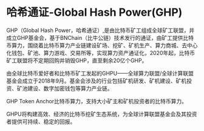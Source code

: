 # 哈希通证-Global Hash Power(GHP)

GHP（Global Hash Power，哈希通证）,是由比特币矿工组成全球矿工联盟，并成立GHP基金会，基于BNChain（比牛公链）技术发行的通证，由矿工提供比特币算力，围绕着比特币算力产业链建设矿场、挖矿、矿机生产、算力商城、去中心化钱包、矿池、算力游戏、交易所等，实现算力资产通证化，2020年起，比特币矿工联盟将不定期回购并销毁GHP，直至剩余20亿个GHP。

由全球比特币爱好者和比特币矿工发起的GHPU——全球算力联盟/全球计算联盟基金会成立于2018年9月。基金会涉及的行业包括矿机研发、矿机建设、矿机投资、矿池建设、数字加密钱包等算力产业链。

GHP Token Anchor比特币算力，支持大小矿主和矿机投资者的比特币算力。

GHPU将构建高效、经济的比特币挖矿生态系统，为全球计算联盟基金会及其投资者提供可持续、稳定的回报。
